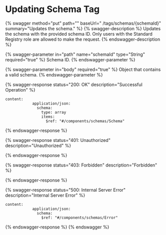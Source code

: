# Updating Schema Tag

{% swagger method="put" path="" baseUrl=" /tags/schemas/{schemaId}" summary="Updates the schema." %}
{% swagger-description %}
Updates the schema with the provided schema ID. Only users with the Standard Registry role are allowed to make the request.
{% endswagger-description %}

{% swagger-parameter in="path" name="schemaId" type="String" required="true" %}
Schema ID.
{% endswagger-parameter %}

{% swagger-parameter in="body" required="true" %}
Object that contains a valid schema.
{% endswagger-parameter %}

{% swagger-response status="200: OK" description="Successful Operation" %}
```
content:
            application/json:
              schema:
                type: array
                items:
                  $ref: "#/components/schemas/Schema"
```
{% endswagger-response %}

{% swagger-response status="401: Unauthorized" description="Unauthorized" %}

{% endswagger-response %}

{% swagger-response status="403: Forbidden" description="Forbidden" %}

{% endswagger-response %}

{% swagger-response status="500: Internal Server Error" description="Internal Server Error" %}
```
content:
            application/json:
              schema:
                $ref: "#/components/schemas/Error"
```
{% endswagger-response %}
{% endswagger %}
